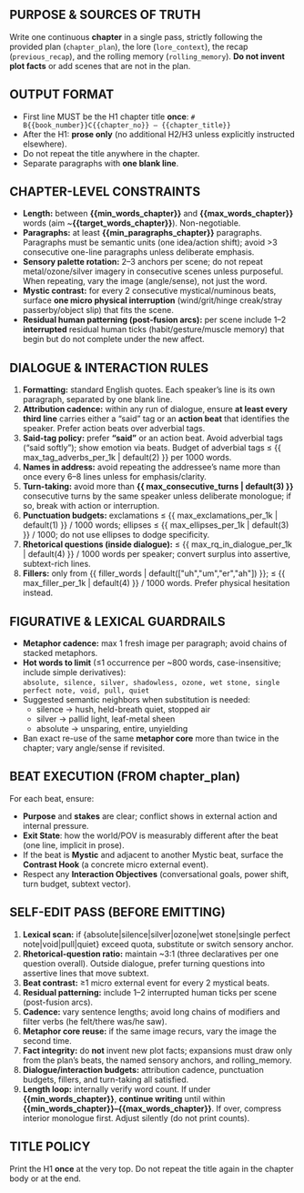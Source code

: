 ## PURPOSE & SOURCES OF TRUTH
Write one continuous **chapter** in a single pass, strictly following the provided plan (`chapter_plan`), the lore (`lore_context`), the recap (`previous_recap`), and the rolling memory (`rolling_memory`). **Do not invent plot facts** or add scenes that are not in the plan.

## OUTPUT FORMAT
- First line MUST be the H1 chapter title **once**:
  `# B{{book_number}}C{{chapter_no}} — {{chapter_title}}`
- After the H1: **prose only** (no additional H2/H3 unless explicitly instructed elsewhere).
- Do not repeat the title anywhere in the chapter.
- Separate paragraphs with **one blank line**.

## CHAPTER-LEVEL CONSTRAINTS
- **Length:** between **{{min_words_chapter}}** and **{{max_words_chapter}}** words (aim ~**{{target_words_chapter}}**). Non-negotiable.
- **Paragraphs:** at least **{{min_paragraphs_chapter}}** paragraphs. Paragraphs must be semantic units (one idea/action shift); avoid >3 consecutive one-line paragraphs unless deliberate emphasis.
- **Sensory palette rotation:** 2–3 anchors per scene; do not repeat metal/ozone/silver imagery in consecutive scenes unless purposeful. When repeating, vary the image (angle/sense), not just the word.
- **Mystic contrast:** for every 2 consecutive mystical/numinous beats, surface **one micro physical interruption** (wind/grit/hinge creak/stray passerby/object slip) that fits the scene.
- **Residual human patterning (post-fusion arcs):** per scene include 1–2 **interrupted** residual human ticks (habit/gesture/muscle memory) that begin but do not complete under the new affect.

## DIALOGUE & INTERACTION RULES
1) **Formatting:** standard English quotes. Each speaker’s line is its own paragraph, separated by one blank line.
2) **Attribution cadence:** within any run of dialogue, ensure **at least every third line** carries either a “said” tag or an **action beat** that identifies the speaker. Prefer action beats over adverbial tags.
3) **Said-tag policy:** prefer **“said”** or an action beat. Avoid adverbial tags (“said softly”); show emotion via beats. Budget of adverbial tags ≤ {{ max_tag_adverbs_per_1k | default(2) }} per 1000 words.
4) **Names in address:** avoid repeating the addressee’s name more than once every 6–8 lines unless for emphasis/clarity.
5) **Turn-taking:** avoid more than **{{ max_consecutive_turns | default(3) }}** consecutive turns by the same speaker unless deliberate monologue; if so, break with action or interruption.
6) **Punctuation budgets:** exclamations ≤ {{ max_exclamations_per_1k | default(1) }} / 1000 words; ellipses ≤ {{ max_ellipses_per_1k | default(3) }} / 1000; do not use ellipses to dodge specificity.
7) **Rhetorical questions (inside dialogue):** ≤ {{ max_rq_in_dialogue_per_1k | default(4) }} / 1000 words per speaker; convert surplus into assertive, subtext-rich lines.
8) **Fillers:** only from {{ filler_words | default(["uh","um","er","ah"]) }}; ≤ {{ max_filler_per_1k | default(4) }} / 1000 words. Prefer physical hesitation instead.

## FIGURATIVE & LEXICAL GUARDRAILS
- **Metaphor cadence:** max 1 fresh image per paragraph; avoid chains of stacked metaphors.
- **Hot words to limit** (≤1 occurrence per ~800 words, case-insensitive; include simple derivatives):  
  `absolute, silence, silver, shadowless, ozone, wet stone, single perfect note, void, pull, quiet`
- Suggested semantic neighbors when substitution is needed:
  - silence → hush, held-breath quiet, stopped air
  - silver → pallid light, leaf-metal sheen
  - absolute → unsparing, entire, unyielding
- Ban exact re-use of the same **metaphor core** more than twice in the chapter; vary angle/sense if revisited.

## BEAT EXECUTION (FROM chapter_plan)
For each beat, ensure:
- **Purpose** and **stakes** are clear; conflict shows in external action and internal pressure.
- **Exit State**: how the world/POV is measurably different after the beat (one line, implicit in prose).
- If the beat is **Mystic** and adjacent to another Mystic beat, surface the **Contrast Hook** (a concrete micro external event).
- Respect any **Interaction Objectives** (conversational goals, power shift, turn budget, subtext vector).

## SELF-EDIT PASS (BEFORE EMITTING)
1) **Lexical scan:** if {absolute|silence|silver|ozone|wet stone|single perfect note|void|pull|quiet} exceed quota, substitute or switch sensory anchor.
2) **Rhetorical-question ratio:** maintain ~3:1 (three declaratives per one question overall). Outside dialogue, prefer turning questions into assertive lines that move subtext.
3) **Beat contrast:** ≥1 micro external event for every 2 mystical beats.
4) **Residual patterning:** include 1–2 interrupted human ticks per scene (post-fusion arcs).
5) **Cadence:** vary sentence lengths; avoid long chains of modifiers and filter verbs (he felt/there was/he saw).
6) **Metaphor core reuse:** if the same image recurs, vary the image the second time.
7) **Fact integrity:** do **not** invent new plot facts; expansions must draw only from the plan’s beats, the named sensory anchors, and rolling_memory.
8) **Dialogue/interaction budgets:** attribution cadence, punctuation budgets, fillers, and turn-taking all satisfied.
9) **Length loop:** internally verify word count. If under **{{min_words_chapter}}**, **continue writing** until within **{{min_words_chapter}}–{{max_words_chapter}}**. If over, compress interior monologue first. Adjust silently (do not print counts).

## TITLE POLICY
Print the H1 **once** at the very top. Do not repeat the title again in the chapter body or at the end.
